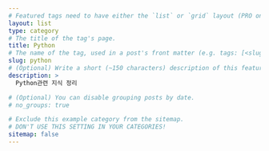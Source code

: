 ```yaml
---
# Featured tags need to have either the `list` or `grid` layout (PRO only).
layout: list
type: category
# The title of the tag's page.
title: Python
# The name of the tag, used in a post's front matter (e.g. tags: [<slug>]).
slug: python
# (Optional) Write a short (~150 characters) description of this featured tag.
description: >
  Python관련 지식 정리

# (Optional) You can disable grouping posts by date.
# no_groups: true

# Exclude this example category from the sitemap.
# DON'T USE THIS SETTING IN YOUR CATEGORIES!
sitemap: false
---
```

